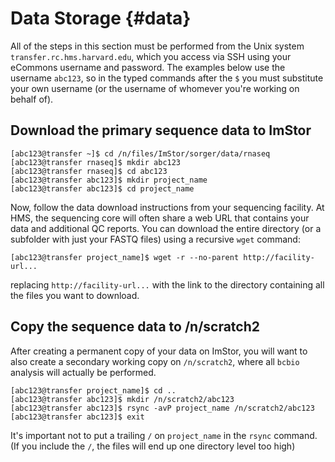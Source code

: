 # Data Storage {#data}

<script src="./libs/ext/highlight.pack.js"></script>
<script>hljs.initHighlightingOnLoad();</script>

All of the steps in this section must be performed from the Unix system `transfer.rc.hms.harvard.edu`,
which you access via SSH using your eCommons username and password. The examples below use
the username `abc123`, so in the typed commands after the `$` you must substitute your own
username (or the username of whomever you're working on behalf of).

## Download the primary sequence data to ImStor

```
[abc123@transfer ~]$ cd /n/files/ImStor/sorger/data/rnaseq
[abc123@transfer rnaseq]$ mkdir abc123
[abc123@transfer rnaseq]$ cd abc123
[abc123@transfer abc123]$ mkdir project_name
[abc123@transfer abc123]$ cd project_name
```

Now, follow the data download instructions from your sequencing facility. At HMS, the sequencing core will often share a web URL that contains your data and additional QC reports. You can download the entire directory (or a subfolder with just your FASTQ files) using a recursive `wget` command:

```
[abc123@transfer project_name]$ wget -r --no-parent http://facility-url...
```

replacing `http://facility-url...` with the link to the directory containing all the files you want to download.

## Copy the sequence data to /n/scratch2

After creating a permanent copy of your data on ImStor, you will want to also create a secondary working copy on `/n/scratch2`, where all `bcbio` analysis will actually be performed.

```
[abc123@transfer project_name]$ cd ..
[abc123@transfer abc123]$ mkdir /n/scratch2/abc123
[abc123@transfer abc123]$ rsync -avP project_name /n/scratch2/abc123
[abc123@transfer abc123]$ exit
```

It's important not to put a trailing `/` on `project_name` in the `rsync` command. (If you include
the `/`, the files will end up one directory level too high)
